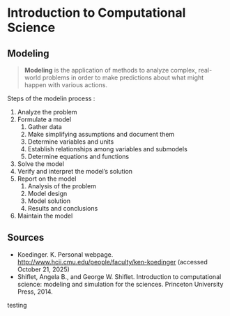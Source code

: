 # Introduction to Computational Science

## Modeling

>  **Modeling** is the application of methods to analyze complex, real-world problems in order to make predictions about what might happen with various actions.

Steps of the modelin process :
1. Analyze the problem
2. Formulate a model
   1. Gather data
   2. Make simplifying assumptions and document them
   3. Determine variables and units
   4. Establish relationships among variables and submodels
   5. Determine equations and functions
3. Solve the model
4. Verify and interpret the model’s solution
5. Report on the model
   1. Analysis of the problem
   2. Model design
   3. Model solution
   4. Results and conclusions
6. Maintain the model   

## Sources

- Koedinger. K. Personal webpage. http://www.hcii.cmu.edu/people/faculty/ken-koedinger (accessed October 21, 2025)
- Shiflet, Angela B., and George W. Shiflet. Introduction to computational science: modeling and simulation for the sciences. Princeton University Press, 2014.

testing